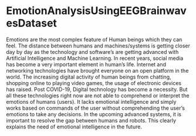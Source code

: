 # EmotionAnalysisUsingEEGBrainwavesDataset

Emotions are the most complex feature of Human beings which they can feel. The distance between humans and machines/systems is getting closer day by day as the technology and software’s are getting advanced with Artificial Intelligence and Machine Learning. In recent years, social media has become a very important element in human’s life. Internet and networking technologies have brought everyone on an open platform in the world. The increasing digital activity of human beings from chatting, shopping online to playing video games, the usage of electronic devices has raised. Post COVID-19, Digital technology has become a necessity. But all these technologies right now are not able to comprehend or interpret the emotions of humans (users). It lacks emotional intelligence and simply works based on commands of the user without comprehending the user’s emotions to take any decisions. In the upcoming advanced systems, it is important to resolve the gap between humans and robots. This clearly explains the need of emotional intelligence in the future.

